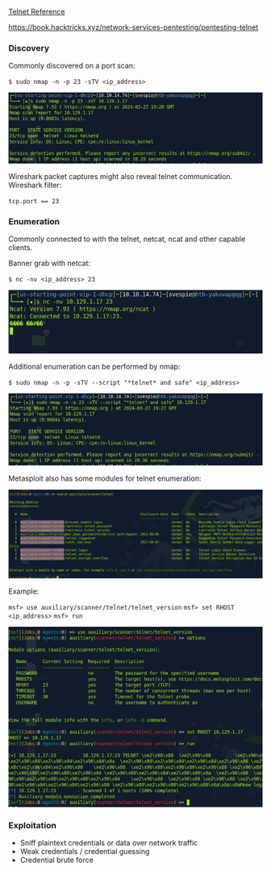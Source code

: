 [Telnet Reference](../../../Reference/Networking/Protocols/Telnet.md)

https://book.hacktricks.xyz/network-services-pentesting/pentesting-telnet

### Discovery
Commonly discovered on a port scan:

`$ sudo nmap -n -p 23 -sTV <ip_address>`

![Pasted image 20240327152146](../../../_attachments/telnet_nmap.png)

Wireshark packet captures might also reveal telnet communication. Wireshark filter:

`tcp.port == 23`

### Enumeration
Commonly connected to with the telnet, netcat, ncat and other capable clients.

Banner grab with netcat:

`$ nc -nv <ip_address> 23`

![Pasted image 20240327152508](../../../_attachments/ncat.png)

Additional enumeration can be performed by nmap:

`$ sudo nmap -n -p -sTV --script "*telnet* and safe" <ip_address>`

![Pasted image 20240327153104](../../../_attachments/telnet_nmap2.png)

Metasploit also has some modules for telnet enumeration:

![Pasted image 20240327154131|1000](../../../_attachments/metasploit_telnet_aux.png)

Example:

`msf> use auxiliary/scanner/telnet/telnet_version`
`msf> set RHOST <ip_address>`
`msf> run`

![Pasted image 20240327154337](../../../_attachments/metasploit_telnet_version.png)

### Exploitation
- Sniff plaintext credentials or data over network traffic
- Weak credentials / credential guessing
- Credential brute force
